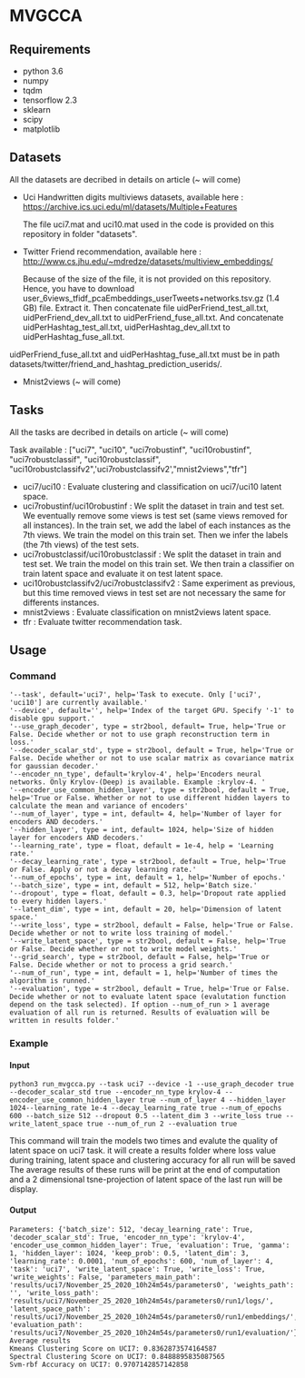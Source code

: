 # MVGCCA

## Requirements

- python 3.6
- numpy
- tqdm
- tensorflow 2.3
- sklearn
- scipy
- matplotlib

## Datasets

All the datasets are decribed in details on article (~ will come)

- Uci Handwritten digits multiviews datasets, available here : https://archive.ics.uci.edu/ml/datasets/Multiple+Features           

  The file uci7.mat and uci10.mat used in the code is provided on this repository in folder "datasets".
- Twitter Friend recommendation, available here : http://www.cs.jhu.edu/~mdredze/datasets/multiview_embeddings/

  Because of the size of the file, it is not provided on this repository. Hence, you have to download user_6views_tfidf_pcaEmbeddings_userTweets+networks.tsv.gz (1.4 GB) file. Extract it. Then concatenate file uidPerFriend_test_all.txt, uidPerFriend_dev_all.txt to uidPerFriend_fuse_all.txt. And concatenate uidPerHashtag_test_all.txt, uidPerHashtag_dev_all.txt to uidPerHashtag_fuse_all.txt.

uidPerFriend_fuse_all.txt and uidPerHashtag_fuse_all.txt must be in path datasets/twitter/friend_and_hashtag_prediction_userids/.
- Mnist2views (~ will come)

## Tasks

All the tasks are decribed in details on article (~ will come)

Task available : ["uci7", "uci10", "uci7robustinf", "uci10robustinf", "uci7robustclassif", "uci10robustclassif", "uci10robustclassifv2",'uci7robustclassifv2',"mnist2views","tfr"]

- uci7/uci10 : Evaluate clustering and classification on uci7/uci10 latent space.
- uci7robustinf/uci10robustinf : We split the dataset in train and test set. We eventually remove some views is test set (same views removed for all instances). In the train set, we add the label of each instances as the 7th views. We train the model on this train set. Then we infer the labels (the 7th views) of the test sets.
- uci7robustclassif/uci10robustclassif : We split the dataset in train and test set. We train the model on this train set. We then train a classifier on train latent space and evaluate it on test latent space.
- uci10robustclassifv2/uci7robustclassifv2 : Same experiment as previous, but this time removed views in test set are not necessary the same for differents instances.
- mnist2views : Evaluate classification on mnist2views latent space.
- tfr : Evaluate twitter recommendation task.

## Usage 

### Command

    '--task', default='uci7', help='Task to execute. Only ['uci7', 'uci10'] are currently available.' 
    '--device', default='', help='Index of the target GPU. Specify '-1' to disable gpu support.'
    '--use_graph_decoder', type = str2bool, default= True, help='True or False. Decide whether or not to use graph reconstruction term in loss.'
    '--decoder_scalar_std', type = str2bool, default = True, help='True or False. Decide whether or not to use scalar matrix as covariance matrix for gaussian decoder.'
    '--encoder_nn_type', default='krylov-4', help='Encoders neural networks. Only Krylov-(Deep) is available. Example :krylov-4. '
    '--encoder_use_common_hidden_layer', type = str2bool, default = True, help='True or False. Whether or not to use different hidden layers to calculate the mean and variance of encoders'
    '--num_of_layer', type = int, default= 4, help='Number of layer for encoders AND decoders.'
    '--hidden_layer', type = int, default= 1024, help='Size of hidden layer for encoders AND decoders.'
    '--learning_rate', type = float, default = 1e-4, help = 'Learning rate.' 
    '--decay_learning_rate', type = str2bool, default = True, help='True or False. Apply or not a decay learning rate.'
    '--num_of_epochs', type = int, default = 1, help='Number of epochs.'
    '--batch_size', type = int, default = 512, help='Batch size.'
    '--dropout', type = float, default = 0.3, help='Dropout rate applied to every hidden layers.'
    '--latent_dim', type = int, default = 20, help='Dimension of latent space.'
    '--write_loss', type = str2bool, default = False, help='True or False. Decide whether or not to write loss training of model.'
    '--write_latent_space', type = str2bool, default = False, help='True or False. Decide whether or not to write model weights.'
    '--grid_search', type = str2bool, default = False, help='True or False. Decide whether or not to process a grid search.'
    '--num_of_run', type = int, default = 1, help='Number of times the algorithm is runned.'
    '--evaluation', type = str2bool, default = True, help='True or False. Decide whether or not to evaluate latent space (evalutation function depend on the task selected). If option --num_of_run > 1 average evaluation of all run is returned. Results of evaluation will be written in results folder.'  
    
### Example

#### Input

`python3 run_mvgcca.py --task uci7 --device -1 --use_graph_decoder true --decoder_scalar_std true --encoder_nn_type krylov-4 --encoder_use_common_hidden_layer true --num_of_layer 4 --hidden_layer 1024--learning_rate 1e-4 --decay_learning_rate true --num_of_epochs 600 --batch_size 512 --dropout 0.5 --latent_dim 3 --write_loss true --write_latent_space true --num_of_run 2 --evaluation true`

This command will train the models two times and evalute the quality of latent space on uci7 task. it will create a results folder where loss value during training, latent space and clustering accuracy for all run will be saved The average results of these runs will be print at the end of computation and a 2 dimensional tsne-projection of latent space of the last run will be display.

  
#### Output

```
Parameters: {'batch_size': 512, 'decay_learning_rate': True, 'decoder_scalar_std': True, 'encoder_nn_type': 'krylov-4', 'encoder_use_common_hidden_layer': True, 'evaluation': True, 'gamma': 1, 'hidden_layer': 1024, 'keep_prob': 0.5, 'latent_dim': 3, 'learning_rate': 0.0001, 'num_of_epochs': 600, 'num_of_layer': 4, 'task': 'uci7', 'write_latent_space': True, 'write_loss': True, 'write_weights': False, 'parameters_main_path': 'results/uci7/November_25_2020_10h24m54s/parameters0', 'weights_path': '', 'write_loss_path': 'results/uci7/November_25_2020_10h24m54s/parameters0/run1/logs/', 'latent_space_path': 'results/uci7/November_25_2020_10h24m54s/parameters0/run1/embeddings/', 'evaluation_path': 'results/uci7/November_25_2020_10h24m54s/parameters0/run1/evaluation/'}
Average results
Kmeans Clustering Score on UCI7: 0.8362873574164587
Spectral Clustering Score on UCI7: 0.8488895835087565
Svm-rbf Accuracy on UCI7: 0.9707142857142858
```
 
